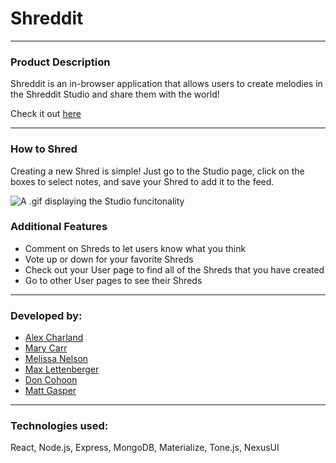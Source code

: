 # Shreddit
---

### Product Description

Shreddit is an in-browser application that allows users to create melodies in the Shreddit Studio and share them with the world!

Check it out [here](https://shredditmern.herokuapp.com/)

---
### How to Shred

Creating a new Shred is simple! Just go to the Studio page, click on the boxes to select notes, and save your Shred to add it to the feed.

![A .gif displaying the Studio funcitonality](https://media.giphy.com/media/5hvRvBtI2CXQU6qXoF/giphy.gif)

### Additional Features

* Comment on Shreds to let users know what you think
* Vote up or down for your favorite Shreds
* Check out your User page to find all of the Shreds that you have created
* Go to other User pages to see their Shreds

---
### Developed by:
* [Alex Charland](https://github.com/ac3charland)
* [Mary Carr](https://github.com/mkat44)
* [Melissa Nelson](https://github.com/mnelson13)
* [Max Lettenberger](https://github.com/lettemax)
* [Don Cohoon](https://github.com/AshymOR)
* [Matt Gasper](https://github.com/mattypockets)

---
### Technologies used:

React, Node.js, Express, MongoDB, Materialize, Tone.js, NexusUI
